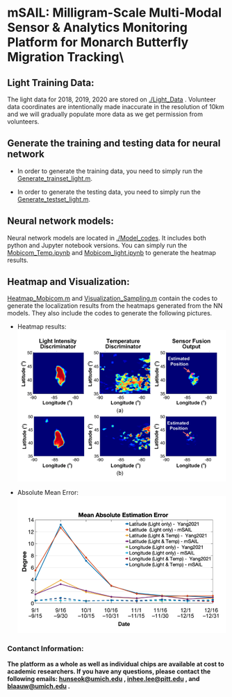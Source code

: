 # **mSAIL: Milligram-Scale Multi-Modal Sensor & Analytics Monitoring Platform for Monarch Butterfly Migration Tracking**\
## Light Training Data:
The light data for 2018, 2019, 2020 are stored on [./Light_Data](https://github.com/sarashoouri/Monarch_Butterfly_Tracking/tree/main/Light_Data) . Volunteer data coordinates are intentionally made inaccurate in the resolution of 10km and we will gradually populate more data as we get permission from volunteers. 
## Generate the training and testing data for neural network
* In order to generate the training data, you need to simply run the [Generate_trainset_light.m](https://github.com/sarashoouri/Monarch_Butterfly_Tracking/blob/main/Preprocessing_light_code/Generate_trainset_light.m).

* In order to generate the testing data, you need to simply run the [Generate_testset_light.m](https://github.com/sarashoouri/Monarch_Butterfly_Tracking/blob/main/Preprocessing_light_code/Generate_testset_light.m).

## Neural network models:
Neural network models are located in [./Model_codes](https://github.com/sarashoouri/Monarch_Butterfly_Tracking/tree/main/Model_codes). It includes both python and Jupyter notebook versions. You can simply run the [Mobicom_Temp.ipynb](https://github.com/sarashoouri/Monarch_Butterfly_Tracking/blob/main/Model_codes/Mobicom_Temp.ipynb)  and [Mobicom_light.ipynb](https://github.com/sarashoouri/Monarch_Butterfly_Tracking/blob/main/Model_codes/Mobicom_light.ipynb) to generate the heatmap results.

## Heatmap and Visualization:

[Heatmap_Mobicom.m](https://github.com/sarashoouri/Monarch_Butterfly_Tracking/blob/main/Heatmap_Mobicom.m) and [Visualization_Sampling.m](https://github.com/sarashoouri/Monarch_Butterfly_Tracking/blob/main/Visualization_Sampling.m) contain the codes to generate the localization results from the heatmaps generated from the NN models. They also include the codes to generate the following pictures.
* Heatmap results:
![alt text](https://github.com/sarashoouri/Monarch_Butterfly_Tracking/blob/main/Images/Heatmap.png)

* Absolute Mean Error:
![alt text](https://github.com/sarashoouri/Monarch_Butterfly_Tracking/blob/main/Images/Result.png)


### Contanct Information:
**The platform as a whole as well as individual chips are available at cost to academic researchers. 
If you have any questions, please contact the following emails: hunseok@umich.edu , inhee.lee@pitt.edu , and blaauw@umich.edu .**

